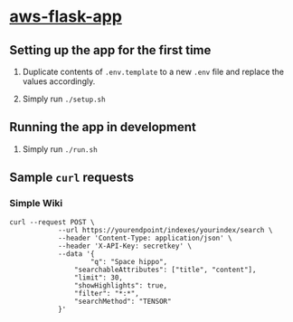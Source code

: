 # [aws-flask-app](https://github.com/marqo-ai/aws-flask-app)

## Setting up the app for the first time

1. Duplicate contents of `.env.template` to a new `.env` file and replace the values accordingly.

2. Simply run `./setup.sh`

## Running the app in development

1. Simply run `./run.sh`

## Sample `curl` requests

### Simple Wiki

```
curl --request POST \
            --url https://yourendpoint/indexes/yourindex/search \
            --header 'Content-Type: application/json' \
            --header 'X-API-Key: secretkey' \
            --data '{
                    "q": "Space hippo",
                "searchableAttributes": ["title", "content"],
                "limit": 30,
                "showHighlights": true,
                "filter": "*:*",
                "searchMethod": "TENSOR"
            }'
```
